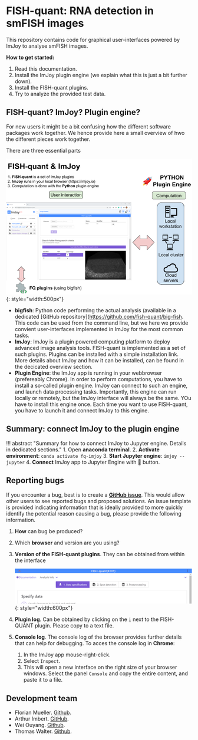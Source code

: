 # FISH-quant: RNA detection in smFISH images

This repository contains code for graphical user-interfaces powered by ImJoy
to analyse smFISH images. 

__How to get started:__

1. Read this documentation.
2. Install the ImJoy plugin engine (we explain what this is just a bit further down).
3. Install the FISH-quant plugins.
4. Try to analyze the provided test data.

## FISH-quant? ImJoy? Plugin engine?

For new users it might be a bit confusing how the different software packages work together. 
We hence provide here a small overview of hwo the different pieces work together. 

There are three  essential parts

![fq-get-version.gif](img/fq-imjoy-overview.png){: style="width:500px"}

* **bigfish**: Python code performing the actual analysis (available in a dedicated [GitHub repository](https://github.com/fish-quant/big-fish. This code can be used from the command line, but we here we provide convient user-interfaces implemented in ImJoy for the most common tasks. 
* **ImJoy**: ImJoy is a plugin powered computing platform to deploy advanced image analysis tools. FISH-quant is implemented as a set of such plugins. Plugins can be installed with a simple installation link. More details about ImJoy and how it can be installed, can be found in the decicated overview section.
* **Plugin Engine**: the ImJoy app is running in your webbrowser (prefereably Chrome). In order to perform computations, you have to install a 
so-called plugin engine. ImJoy can connect to such an engine, and launch data processing tasks. Importantly, this engine can run locally or remotely, but the ImJoy interface will always be the same. YOu have to install this engine once. Each time you want to use FISH-quant, you have to launch it and connect ImJoy to this engine.

## Summary: connect ImJoy to the plugin engine

!!! abstract "Summary for how to connect ImJoy to Jupyter engine. Details in dedicated sections."
    1. Open **anaconda terminal**. 
    2. **Activate environment**: `conda activate fq-imjoy`
    3. **Start Jupyter engine**: `imjoy --jupyter`
    4. **Connect** ImJoy app to Jupyter Engine with 🚀 button.

## Reporting bugs

If you encounter a bug, best is to create a [**GitHub issue**](https://github.com/fish-quant/fq-imjoy/issues). This would allow other users to see 
reported bugs and proposed solutions. An issue template is provided indicating information that is ideally provided to more quickly identify the potential reason causing a bug, 
please provide the following information.

1. **How** can bug be produced?
2. Which **browser** and version are you using?
3. **Version of the FISH-quant plugins**. They can be obtained from within the interface

    ![fq-get-version.gif](img/fq-get-version.gif){: style="width:600px"}

4. **Plugin log**. Can be obtained by clicking on the `i` next to the FISH-QUANT plugin. Please copy to a text file. 
5. **Console log**. The console log of the browser provides further details that can help for debugging. To acces the console log in **Chrome**:

      1. In the ImJoy app mouse-right-click.
      2. Select `Inspect`.
      3. This will open a new interface on the right size of your browser windows. Select the panel `Console` and copy the entire content, and paste it to a file.  

## Development team

* Florian Mueller. [Github](https://github.com/muellerflorian).
* Arthur Imbert. [GitHub](https://github.com/Henley13).
* Wei Ouyang. [Github](https://github.com/oeway).
* Thomas Walter. [Github](https://github.com/ThomasWalter).